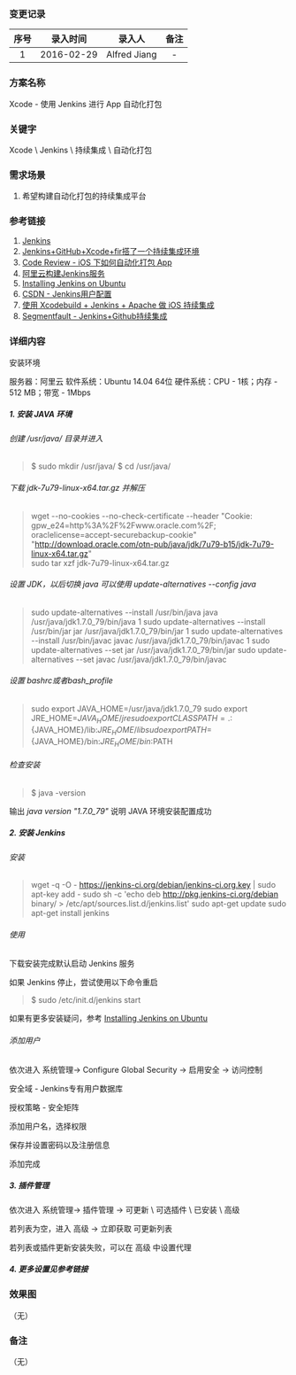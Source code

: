 ### 变更记录

| 序号 | 录入时间 | 录入人 | 备注 |
|:--------:|:--------:|:--------:|:--------:|
| 1 | 2016-02-29 | Alfred Jiang | - |

### 方案名称

Xcode - 使用 Jenkins 进行 App 自动化打包

### 关键字

Xcode \ Jenkins \ 持续集成 \ 自动化打包

### 需求场景

1. 希望构建自动化打包的持续集成平台

### 参考链接

1. [Jenkins](http://jenkins-ci.org/)
2. [Jenkins+GitHub+Xcode+fir搭了一个持续集成环境](http://xuanyiliu.com/chixujicheng/)
3. [Code Review - iOS 下如何自动化打包 App](http://reviewcode.cn/article.html?reviewId=11)
4. [阿里云构建Jenkins服务](https://yq.aliyun.com/articles/6652)
5. [Installing Jenkins on Ubuntu](https://wiki.jenkins-ci.org/display/JENKINS/Installing+Jenkins+on+Ubuntu?spm=5176.blog6652.yqblogcon1.6.mr89fQ)
6. [CSDN - Jenkins用户配置](http://blog.csdn.net/ruisheng_412/article/details/8083035)
7. [使用 Xcodebuild + Jenkins + Apache 做 iOS 持续集成](http://rannie.github.io/ios/2014/12/29/xcodebuild-jenkins-ci.html)
8. [Segmentfault - Jenkins+Github持续集成](https://segmentfault.com/a/1190000004640060)

### 详细内容

安装环境

服务器：阿里云
软件系统：Ubuntu 14.04 64位
硬件系统：CPU - 1核；内存 - 512 MB；带宽 - 1Mbps

##### 1. 安装 JAVA 环境

###### 创建 /usr/java/ 目录并进入

>$ sudo mkdir /usr/java/
>$ cd /usr/java/

###### 下载 jdk-7u79-linux-x64.tar.gz 并解压

> wget --no-cookies --no-check-certificate --header "Cookie: gpw_e24=http%3A%2F%2Fwww.oracle.com%2F; oraclelicense=accept-securebackup-cookie" "http://download.oracle.com/otn-pub/java/jdk/7u79-b15/jdk-7u79-linux-x64.tar.gz"  
> sudo tar xzf jdk-7u79-linux-x64.tar.gz

###### 设置 JDK，以后切换 java 可以使用 *update-alternatives --config java*

> sudo update-alternatives --install /usr/bin/java java /usr/java/jdk1.7.0_79/bin/java 1
> sudo update-alternatives --install /usr/bin/jar jar /usr/java/jdk1.7.0_79/bin/jar 1
> sudo update-alternatives --install /usr/bin/javac javac /usr/java/jdk1.7.0_79/bin/javac 1
> sudo update-alternatives --set jar /usr/java/jdk1.7.0_79/bin/jar
> sudo update-alternatives --set javac /usr/java/jdk1.7.0_79/bin/javac

###### 设置 bashrc或者bash_profile

> sudo export JAVA_HOME=/usr/java/jdk1.7.0_79
> sudo export JRE_HOME=${JAVA_HOME}/jre
> sudo export CLASSPATH=.:${JAVA_HOME}/lib:${JRE_HOME}/lib
> sudo export PATH=${JAVA_HOME}/bin:${JRE_HOME}/bin:$PATH

###### 检查安装

> $ java -version

输出 *java version "1.7.0_79"* 说明 JAVA 环境安装配置成功

##### 2. 安装 Jenkins

###### 安装

> wget -q -O - https://jenkins-ci.org/debian/jenkins-ci.org.key | sudo apt-key add -
> sudo sh -c 'echo deb http://pkg.jenkins-ci.org/debian binary/ > /etc/apt/sources.list.d/jenkins.list'
> sudo apt-get update
> sudo apt-get install jenkins

###### 使用

下载安装完成默认启动 Jenkins 服务

如果 Jenkins 停止，尝试使用以下命令重启

>$ sudo /etc/init.d/jenkins start

如果有更多安装疑问，参考 [Installing Jenkins on Ubuntu](https://wiki.jenkins-ci.org/display/JENKINS/Installing+Jenkins+on+Ubuntu?spm=5176.blog6652.yqblogcon1.6.mr89fQ)

###### 添加用户

依次进入 系统管理-> Configure Global Security -> 启用安全 -> 访问控制

安全域 - Jenkins专有用户数据库

授权策略 - 安全矩阵

添加用户名，选择权限

保存并设置密码以及注册信息

添加完成

##### 3. 插件管理

依次进入 系统管理-> 插件管理 -> 可更新 \ 可选插件 \ 已安装 \ 高级

若列表为空，进入 高级 -> 立即获取 可更新列表

若列表或插件更新安装失败，可以在 高级 中设置代理

##### 4. 更多设置见参考链接

### 效果图
（无）

### 备注
（无）

